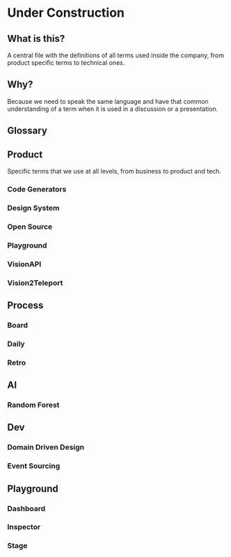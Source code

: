 # Under Construction
## What is this?
A central file with the definitions of all terms used inside the company, from product specific terms to technical ones.

## Why?
Because we need to speak the same language and have that common understanding of a term when it is used in a discussion or a presentation.

## Glossary

## Product
Specific terms that we use at all levels, from business to product and tech.

### Code Generators

### Design System

### Open Source

### Playground

### VisionAPI

### Vision2Teleport

## Process

### Board

### Daily

### Retro

## AI

### Random Forest

## Dev

### Domain Driven Design

### Event Sourcing

## Playground

### Dashboard

### Inspector

### Stage
